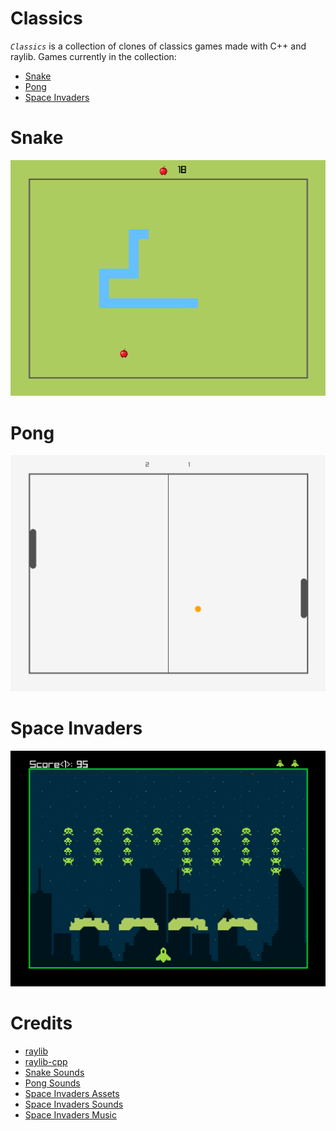 # Classics

*`Classics`* is a collection of clones of classics games made with C++ and raylib.
Games currently in the collection:

- [Snake](#Snake)
- [Pong](#Pong)
- [Space Invaders](#Space-Invaders)

# Snake

![screenshot](screenshots/snake.png)

# Pong

![screenshot](screenshots/pong.png)

# Space Invaders

![screenshot](screenshots/spaceinvaders.png)

# Credits

- [raylib](https://github.com/raysan5/raylib)
- [raylib-cpp](https://github.com/RobLoach/raylib-cpp)
- [Snake Sounds](https://www.myinstants.com)
- [Pong Sounds](https://opengameart.org/content/3-ping-pong-sounds-8-bit-style)
- [Space Invaders Assets](https://comp3interactive.itch.io/invaders-from-outerspace-full-project-asset-pack)
- [Space Invaders Sounds](https://www.classicgaming.cc/classics/space-invaders/sounds)
- [Space Invaders Music](https://www.youtube.com/watch?v=RQlEKccNaa4)